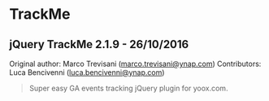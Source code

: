 # TrackMe
jQuery TrackMe 2.1.9 - 26/10/2016
--------------------------------
Original author: Marco Trevisani (marco.trevisani@ynap.com)
Contributors: Luca Bencivenni (luca.bencivenni@ynap.com)

> Super easy GA events tracking jQuery plugin for yoox.com.
